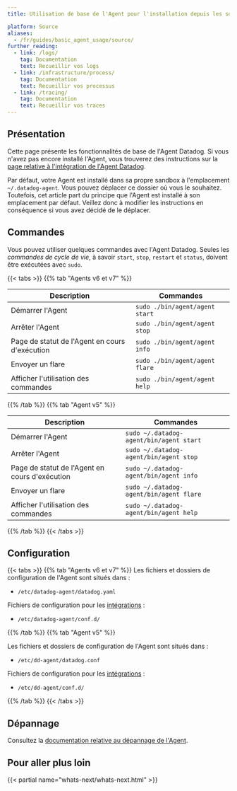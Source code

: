 ```yaml
---
title: Utilisation de base de l'Agent pour l'installation depuis les sources

platform: Source
aliases:
  - /fr/guides/basic_agent_usage/source/
further_reading:
  - link: /logs/
    tag: Documentation
    text: Recueillir vos logs
  - link: /infrastructure/process/
    tag: Documentation
    text: Recueillir vos processus
  - link: /tracing/
    tag: Documentation
    text: Recueillir vos traces
---
```

## Présentation

Cette page présente les fonctionnalités de base de l'Agent Datadog. Si vous n'avez pas encore installé l'Agent, vous trouverez des instructions sur la [page relative à l'intégration de l'Agent Datadog][1].

Par défaut, votre Agent est installé dans sa propre sandbox à l'emplacement `~/.datadog-agent`. Vous pouvez déplacer ce dossier où vous le souhaitez. Toutefois, cet article part du principe que l'Agent est installé à son emplacement par défaut. Veillez donc à modifier les instructions en conséquence si vous avez décidé de le déplacer.

## Commandes

Vous pouvez utiliser quelques commandes avec l'Agent Datadog. Seules les _commandes de cycle de vie_, à savoir `start`, `stop`, `restart` et `status`, doivent être exécutées avec `sudo`.

{{< tabs >}}
{{% tab "Agents v6 et v7" %}}

| Description                   | Commandes                                 |
| ----------------------------- | --------------------------------------- |
| Démarrer l'Agent                   | `sudo ./bin/agent/agent start`          |
| Arrêter l'Agent                    | `sudo ./bin/agent/agent  stop`          |
| Page de statut de l'Agent en cours d'exécution  | `sudo ./bin/agent/agent  info`          |
| Envoyer un flare                    | `sudo ./bin/agent/agent  flare`         |
| Afficher l'utilisation des commandes         | `sudo ./bin/agent/agent  help`          |

{{% /tab %}}
{{% tab "Agent v5" %}}

| Description                   | Commandes                                 |
| ----------------------------- | --------------------------------------- |
| Démarrer l'Agent                   | `sudo ~/.datadog-agent/bin/agent start` |
| Arrêter l'Agent                    | `sudo ~/.datadog-agent/bin/agent stop`  |
| Page de statut de l'Agent en cours d'exécution  | `sudo ~/.datadog-agent/bin/agent info`  |
| Envoyer un flare                    | `sudo ~/.datadog-agent/bin/agent flare` |
| Afficher l'utilisation des commandes         | `sudo ~/.datadog-agent/bin/agent help`  |

{{% /tab %}}
{{< /tabs >}}

## Configuration

{{< tabs >}}
{{% tab "Agents v6 et v7" %}}
Les fichiers et dossiers de configuration de l'Agent sont situés dans :

* `/etc/datadog-agent/datadog.yaml`

Fichiers de configuration pour les [intégrations][1] :

* `/etc/datadog-agent/conf.d/`

[1]: /fr/integrations/
{{% /tab %}}
{{% tab "Agent v5" %}}

Les fichiers et dossiers de configuration de l'Agent sont situés dans :

* `/etc/dd-agent/datadog.conf`

Fichiers de configuration pour les [intégrations][1] :

* `/etc/dd-agent/conf.d/`

[1]: /fr/integrations/
{{% /tab %}}
{{< /tabs >}}

## Dépannage

Consultez la [documentation relative au dépannage de l'Agent][2].

## Pour aller plus loin

{{< partial name="whats-next/whats-next.html" >}}

[1]: https://app.datadoghq.com/account/settings#agent/source
[2]: /fr/agent/troubleshooting/
